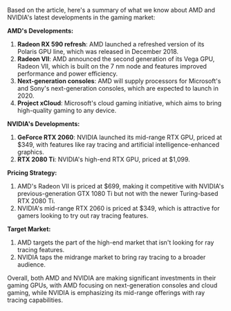 Based on the article, here's a summary of what we know about AMD and NVIDIA's latest developments in the gaming market:

**AMD's Developments:**

1. **Radeon RX 590 refresh**: AMD launched a refreshed version of its Polaris GPU line, which was released in December 2018.
2. **Radeon VII**: AMD announced the second generation of its Vega GPU, Radeon VII, which is built on the 7 nm node and features improved performance and power efficiency.
3. **Next-generation consoles**: AMD will supply processors for Microsoft's and Sony's next-generation consoles, which are expected to launch in 2020.
4. **Project xCloud**: Microsoft's cloud gaming initiative, which aims to bring high-quality gaming to any device.

**NVIDIA's Developments:**

1. **GeForce RTX 2060**: NVIDIA launched its mid-range RTX GPU, priced at $349, with features like ray tracing and artificial intelligence-enhanced graphics.
2. **RTX 2080 Ti**: NVIDIA's high-end RTX GPU, priced at $1,099.

**Pricing Strategy:**

1. AMD's Radeon VII is priced at $699, making it competitive with NVIDIA's previous-generation GTX 1080 Ti but not with the newer Turing-based RTX 2080 Ti.
2. NVIDIA's mid-range RTX 2060 is priced at $349, which is attractive for gamers looking to try out ray tracing features.

**Target Market:**

1. AMD targets the part of the high-end market that isn't looking for ray tracing features.
2. NVIDIA taps the midrange market to bring ray tracing to a broader audience.

Overall, both AMD and NVIDIA are making significant investments in their gaming GPUs, with AMD focusing on next-generation consoles and cloud gaming, while NVIDIA is emphasizing its mid-range offerings with ray tracing capabilities.
